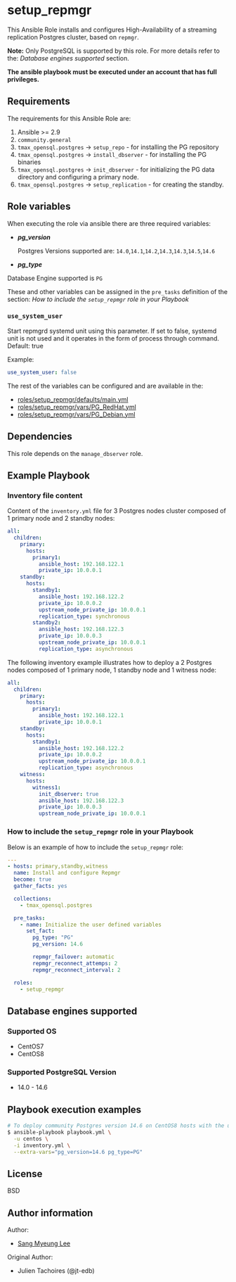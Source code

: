 # setup_repmgr

This Ansible Role installs and configures High-Availability of a streaming
replication Postgres cluster, based on `repmgr`.

**Note:**
Only PostgreSQL is supported by this role.
For more details refer to the: _Database engines supported_ section.

**The ansible playbook must be executed under an account that has full
privileges.**

## Requirements

The requirements for this Ansible Role are:

1. Ansible >= 2.9
2. `community.general`
3. `tmax_opensql.postgres` -> `setup_repo` - for installing the PG
   repository
4. `tmax_opensql.postgres` -> `install_dbserver` - for installing the PG
   binaries
5. `tmax_opensql.postgres` -> `init_dbserver` - for initializing the PG
   data directory and configuring a primary node.
6. `tmax_opensql.postgres` -> `setup_replication` - for creating the standby.

## Role variables

When executing the role via ansible there are three required variables:

- **_pg_version_**

  Postgres Versions supported are: `14.0`,`14.1`,`14.2`,`14.3`,`14.3`,`14.5`,`14.6`
- **_pg_type_**

Database Engine supported is `PG`

These and other variables can be assigned in the `pre_tasks` definition of the
section: _How to include the `setup_repmgr` role in your Playbook_

### `use_system_user`

Start repmgrd systemd unit using this parameter.
If set to false, systemd unit is not used and it operates in the form of process through command.
Default: true

Example:

```yaml
use_system_user: false
```

The rest of the variables can be configured and are available in the:

- [roles/setup_repmgr/defaults/main.yml](./defaults/main.yml)
- [roles/setup_repmgr/vars/PG_RedHat.yml](./vars/PG_RedHat.yml)
- [roles/setup_repmgr/vars/PG_Debian.yml](./vars/PG_Debian.yml)

## Dependencies

This role depends on the `manage_dbserver` role.

## Example Playbook

### Inventory file content

Content of the `inventory.yml` file for 3 Postgres nodes cluster composed of 1
primary node and 2 standby nodes:

```yaml
all:
  children:
    primary:
      hosts:
        primary1:
          ansible_host: 192.168.122.1
          private_ip: 10.0.0.1
    standby:
      hosts:
        standby1:
          ansible_host: 192.168.122.2
          private_ip: 10.0.0.2
          upstream_node_private_ip: 10.0.0.1
          replication_type: synchronous
        standby2:
          ansible_host: 192.168.122.3
          private_ip: 10.0.0.3
          upstream_node_private_ip: 10.0.0.1
          replication_type: asynchronous
```

The following inventory example illustrates how to deploy a 2 Postgres nodes
composed of 1 primary node, 1 standby node and 1 witness node:

```yaml
all:
  children:
    primary:
      hosts:
        primary1:
          ansible_host: 192.168.122.1
          private_ip: 10.0.0.1
    standby:
      hosts:
        standby1:
          ansible_host: 192.168.122.2
          private_ip: 10.0.0.2
          upstream_node_private_ip: 10.0.0.1
          replication_type: asynchronous
    witness:
      hosts:
        witness1:
          init_dbserver: true
          ansible_host: 192.168.122.3
          private_ip: 10.0.0.3
          upstream_node_private_ip: 10.0.0.1
```

### How to include the `setup_repmgr` role in your Playbook

Below is an example of how to include the `setup_repmgr` role:

```yaml
---
- hosts: primary,standby,witness
  name: Install and configure Repmgr
  become: true
  gather_facts: yes

  collections:
    - tmax_opensql.postgres

  pre_tasks:
    - name: Initialize the user defined variables
      set_fact:
        pg_type: "PG"
        pg_version: 14.6

        repmgr_failover: automatic
        repmgr_reconnect_attemps: 2
        repmgr_reconnect_interval: 2

  roles:
    - setup_repmgr
```

## Database engines supported
### Supported OS
- CentOS7
- CentOS8

### Supported PostgreSQL Version
- 14.0 - 14.6

## Playbook execution examples

```bash
# To deploy community Postgres version 14.6 on CentOS8 hosts with the user centos
$ ansible-playbook playbook.yml \
  -u centos \
  -i inventory.yml \
  --extra-vars="pg_version=14.6 pg_type=PG"
```

## License

BSD

## Author information
Author:
  * [Sang Myeung Lee](https://github.com/sungmu1)

Original Author:

- Julien Tachoires (@jt-edb)
